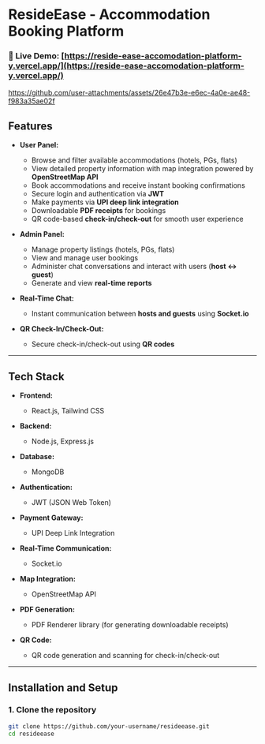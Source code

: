 # **ResideEase - Accommodation Booking Platform**
### 🚀 Live Demo: [https://reside-ease-accomodation-platform-y.vercel.app/](https://reside-ease-accomodation-platform-y.vercel.app/)




https://github.com/user-attachments/assets/26e47b3e-e6ec-4a0e-ae48-f983a35ae02f





## **Features**

- **User Panel:**
  - Browse and filter available accommodations (hotels, PGs, flats)
  - View detailed property information with map integration powered by **OpenStreetMap API**
  - Book accommodations and receive instant booking confirmations
  - Secure login and authentication via **JWT**
  - Make payments via **UPI deep link integration**
  - Downloadable **PDF receipts** for bookings
  - QR code-based **check-in/check-out** for smooth user experience

- **Admin Panel:**
  - Manage property listings (hotels, PGs, flats)
  - View and manage user bookings
  - Administer chat conversations and interact with users (**host ↔ guest**)
  - Generate and view **real-time reports**

- **Real-Time Chat:**
  - Instant communication between **hosts and guests** using **Socket.io**

- **QR Check-In/Check-Out:**
  - Secure check-in/check-out using **QR codes**

---

## **Tech Stack**

- **Frontend:**  
  - React.js, Tailwind CSS  

- **Backend:**  
  - Node.js, Express.js  

- **Database:**  
  - MongoDB  

- **Authentication:**  
  - JWT (JSON Web Token)  

- **Payment Gateway:**  
  - UPI Deep Link Integration  

- **Real-Time Communication:**  
  - Socket.io  

- **Map Integration:**  
  - OpenStreetMap API  

- **PDF Generation:**  
  - PDF Renderer library (for generating downloadable receipts)  

- **QR Code:**  
  - QR code generation and scanning for check-in/check-out

---

## **Installation and Setup**

### 1. Clone the repository

```bash
git clone https://github.com/your-username/resideease.git
cd resideease
